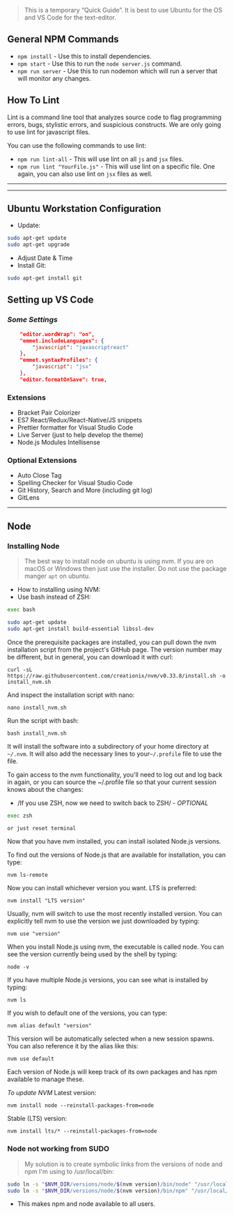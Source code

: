 > This is a temporary “Quick Guide”.
> It is best to use Ubuntu for the OS and VS Code for the text-editor.

## General NPM Commands

- `npm install` - Use this to install dependencies.
- `npm start` - Use this to run the `node server.js` command.
- `npm run server` - Use this to run nodemon which will run a server that will monitor any changes.

## How To Lint

Lint is a command line tool that analyzes source code to flag programming errors, bugs, stylistic errors, and suspicious constructs.
We are only going to use lint for javascript files.

You can use the following commands to use lint:

- `npm run lint-all` - This will use lint on all `js` and `jsx` files.
- `npm run lint "YourFile.js"` - This will use lint on a specific file. One again, you can also use lint on `jsx` files as well.

---

---

## Ubuntu Workstation Configuration

- Update:

```bash
sudo apt-get update
sudo apt-get upgrade
```

- Adjust Date & Time
- Install Git:

```bash
sudo apt-get install git
```

## Setting up VS Code

### _Some Settings_

```json
    "editor.wordWrap": "on",
    "emmet.includeLanguages": {
        "javascript": "javascriptreact"
    },
    "emmet.syntaxProfiles": {
        "javascript": "jsx"
    },
    "editor.formatOnSave": true,
```

### Extensions

- Bracket Pair Colorizer
- ES7 React/Redux/React-Native/JS snippets
- Prettier formatter for Visual Studio Code
- Live Server (just to help develop the theme)
- Node.js Modules Intellisense

### Optional Extensions

- Auto Close Tag
- Spelling Checker for Visual Studio Code
- Git History, Search and More (including git log)
- GitLens

---

## Node

### Installing Node

> The best way to install node on ubuntu is using nvm. If you are on macOS or Windows then just use the installer. Do not use the package manger `apt` on ubuntu.

- How to installing using NVM:
- Use bash instead of ZSH:

```bash
exec bash
```

```bash
sudo apt-get update
sudo apt-get install build-essential libssl-dev
```

Once the prerequisite packages are installed, you can pull down the nvm installation script from the project's GitHub page. The version number may be different, but in general, you can download it with curl:

```
curl -sL https://raw.githubusercontent.com/creationix/nvm/v0.33.8/install.sh -o install_nvm.sh
```

And inspect the installation script with nano:

```
nano install_nvm.sh
```

Run the script with bash:

```
bash install_nvm.sh
```

It will install the software into a subdirectory of your home directory at `~/.nvm`. It will also add the necessary lines to your`~/.profile` file to use the file.

To gain access to the nvm functionality, you'll need to log out and log back in again, or you can source the ~/.profile file so that your current session knows about the changes:

- /If you use ZSH, now we need to switch back to ZSH/ - _OPTIONAL_

```bash
exec zsh

or just reset terminal
```

Now that you have nvm installed, you can install isolated Node.js versions.

To find out the versions of Node.js that are available for installation, you can type:

```
nvm ls-remote
```

Now you can install whichever version you want. LTS is preferred:

```
nvm install "LTS version"
```

Usually, nvm will switch to use the most recently installed version. You can explicitly tell nvm to use the version we just downloaded by typing:

```
nvm use "version"
```

When you install Node.js using nvm, the executable is called node. You can see the version currently being used by the shell by typing:

```
node -v
```

If you have multiple Node.js versions, you can see what is installed by typing:

`nvm ls`

If you wish to default one of the versions, you can type:

`nvm alias default "version"`

This version will be automatically selected when a new session spawns. You can also reference it by the alias like this:

`nvm use default`

Each version of Node.js will keep track of its own packages and has npm available to manage these.

_To update NVM_
Latest version:

```
nvm install node --reinstall-packages-from=node
```

Stable (LTS) version:

```
nvm install lts/* --reinstall-packages-from=node
```

### Node not working from SUDO

> My solution is to create symbolic links from the versions of node and npm I'm using to /usr/local/bin:

```bash
sudo ln -s "$NVM_DIR/versions/node/$(nvm version)/bin/node" "/usr/local/bin/node"
sudo ln -s "$NVM_DIR/versions/node/$(nvm version)/bin/npm" "/usr/local/bin/npm"
```

- This makes npm and node available to all users.
